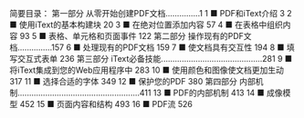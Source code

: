 简要目录：
第一部分 从零开始创建PDF文档...............1
1 ■ PDF和iText介绍 3
2 ■ 使用iText的基本构建块 20
3 ■ 在绝对位置添加内容 57
4 ■ 在表格中组织内容 93
5 ■ 表格、单元格和页面事件 122
第二部分 操作现有的PDF文档...............157
6 ■ 处理现有的PDF文档 159
7 ■ 使文档具有交互性 194
8 ■ 填写交互式表单 236
第三部分 iText必备技能............................................281
9 ■ 将iText集成到您的Web应用程序中 283
10 ■ 使用颜色和图像使文档更加生动 317
11 ■ 选择合适的字体 349
12 ■ 保护您的PDF 380
第四部分 内部机制.....................................................411
13 ■ PDF的内部机制 413
14 ■ 成像模型 452
15 ■ 页面内容和结构 493
16 ■ PDF流 526
